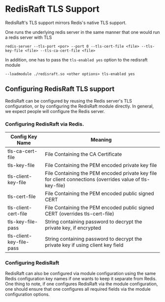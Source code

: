 # RedisRaft TLS Support

RedisRaft's TLS support mirrors Redis's native TLS support.  

One runs the underlying redis server in the same manner that one would run a redis server with TLS

```
redis-server --tls-port <por> --port 0 --tls-cert-file <file> --tls-key-file <file> --tls-ca-cert-file <file> 
```

In addition, one has to pass the `tls-enabled yes` option to the redisraft module

```
--loadmodule ./redisraft.so <other options> tls-enabled yes
```

## Configuring RedisRaft TLS support

RedisRaft can be configured by reusing the Redis server's TLS configuration, or by configuring the RedisRaft module directly. In general, we expect people will configure the Redis server. 

### Configuring RedisRaft via Redis.

| Config Key Name          | Meaning                                                                                                   |
|--------------------------|-----------------------------------------------------------------------------------------------------------|
| tls-ca-cert-file         | File Containing the CA Certificate                                                                        |
| tls-key-file             | File Containing the PEM encoded private key file                                                          |
| tls-client-key-file      | File Containing the PEM encoded private key file for client connections (overrides value of tls-key-file) |
| tls-cert-file            | File Containing the PEM encoded public signed CERT                                                        |
| tls-client-cert-file     | File Containing the PEM encoded public signed CERT (overrides tls-cert-file)                              |                                                                                                          |
| tls-key-file-pass        | String containing password to decrypt the private key, if encrypted                                       |
| tls-client-key-file-pass | String containing password to decrypt the private key if using client key field                           | 

### Configuring RedisRaft

RedisRaft can also be configured via module configuration using the same Redis configuration key names if one wants to keep it separate from Redis.  One thing to note, if one configures RedisRaft via the module configuration, one should ensure that one configures all required fields via the module configuration options.